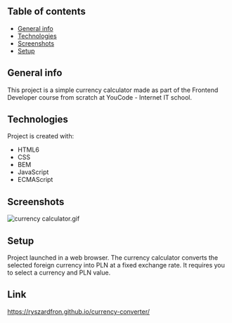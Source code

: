 ﻿## Table of contents
* [General info](#general-info)
* [Technologies](#technologies)
* [Screenshots](#screenshots)
* [Setup](#setup)

## General info
This project is a simple currency calculator made as part of the Frontend Developer course from scratch at YouCode - Internet IT school.
	
## Technologies
Project is created with:
* HTML6
* CSS
* BEM
* JavaScript
* ECMAScript
	
## Screenshots
![currency calculator.gif](../currency-converter/images/currency%20calculator.gif)

## Setup
Project launched in a web browser. The currency calculator converts the selected foreign currency into PLN at a fixed exchange rate. It requires you to select a currency and PLN value.

## Link
https://ryszardfron.github.io/currency-converter/